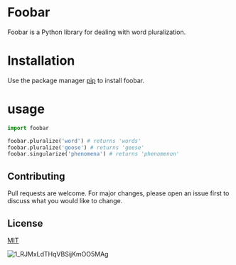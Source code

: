 # Foobar
Foobar is a Python library for dealing with word pluralization.
# Installation
Use the package manager [pip](https://pip.pypa.io/en/stable/) to install foobar.
# usage 

```python
import foobar

foobar.pluralize('word') # returns 'words'
foobar.pluralize('goose') # returns 'geese'
foobar.singularize('phenomena') # returns 'phenomenon'
```
## Contributing
Pull requests are welcome. For major changes, please open an issue first to discuss 
what you would like to change.

## License
[MIT](https://choosealicense.com/licenses/mit/)

![1_RJMxLdTHqVBSijKmOO5MAg](https://user-images.githubusercontent.com/76208889/102707342-c7d9b180-42a2-11eb-8a74-4b092c3badee.jpeg)

